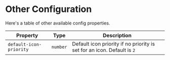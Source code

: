 # Other Configuration
Here's a table of other available config properties.

|Property|Type|Description|
|-|-|-|
|`default-icon-priority`|`number`|Default icon priority if no priority is set for an icon. Default is `2`|
